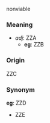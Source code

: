 nonviable
### Meaning
+ _adj_: ZZA
    + __eg__: ZZB

### Origin

ZZC

### Synonym

__eg__: ZZD

+ ZZE



